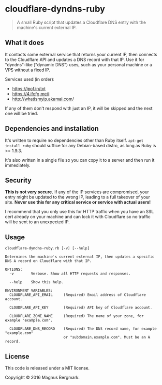 # cloudflare-dyndns-ruby

> A small Ruby script that updates a Cloudflare DNS entry with the machine's current external IP.

## What it does

It contacts some external service that returns your current IP, then connects to the Cloudflare API and updates a DNS record with that IP. Use it for "dyndns"-like ("dynamic DNS") uses, such as your personal machine or a VPS without a fixed IP.

Services used (in order):
  * https://ipof.in/txt
  * https://4.ifcfg.me/i
  * http://whatismyip.akamai.com/

If any of them don't respond with just an IP, it will be skipped and the next one will be tried.

## Dependencies and installation

It's written to require no dependencies other than Ruby itself. `apt-get install ruby` should suffice for any Debian-based distro, as long as Ruby is >= 1.9.3.

It's also written in a single file so you can copy it to a server and then run it immediately.

## Security

**This is not very secure.** If any of the IP services are compromised, your entry might be updated to the wrong IP, leading to a full takeover of your site. **Never use this for any critical service or service with actual users!**

I recommend that you only use this for HTTP traffic when you have an SSL cert already on your machine and can lock it with Cloudflare so no traffic will be sent to an unexpected IP.

## Usage

```
cloudflare-dyndns-ruby.rb [-v] [--help]

Determines the machine's current external IP, then updates a specific DNS A record on Cloudflare with that IP.

OPTIONS:
  -v        Verbose. Show all HTTP requests and responses.

  --help    Show this help.

ENVIRONMENT VARIABLES:
  CLOUDFLARE_API_EMAIL     (Required) Email address of Cloudflare account.

  CLOUDFLARE_API_KEY       (Required) API key of Cloudflare account.

  CLOUDFLARE_ZONE_NAME     (Required) The name of your zone, for example "example.com".

  CLOUDFLARE_DNS_RECORD    (Required) The DNS record name, for example "example.com"
                           or "subdomain.example.com". Must be an A record.
```

## License

This code is released under a MIT license.

Copyright © 2016 Magnus Bergmark.
